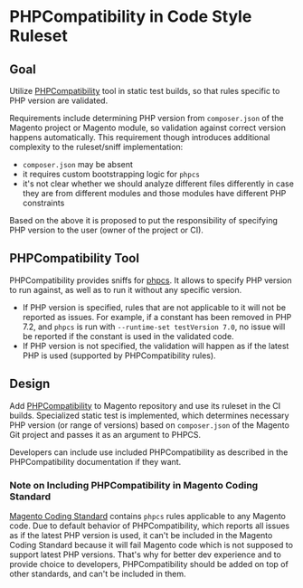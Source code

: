 # PHPCompatibility in Code Style Ruleset

## Goal

Utilize [PHPCompatibility](https://github.com/PHPCompatibility/PHPCompatibility) tool in static test builds, so that rules specific to PHP version are validated.

Requirements include determining PHP version from `composer.json` of the Magento project or Magento module, so validation against correct version happens automatically.
This requirement though introduces additional complexity to the ruleset/sniff implementation:
- `composer.json` may be absent
- it requires custom bootstrapping logic for `phpcs`
- it's not clear whether we should analyze different files differently in case they are from different modules and those modules have different PHP constraints

Based on the above it is proposed to put the responsibility of specifying PHP version to the user (owner of the project or CI).

## PHPCompatibility Tool

PHPCompatibility provides sniffs for [phpcs](https://github.com/squizlabs/PHP_CodeSniffer).
It allows to specify PHP version to run against, as well as to run it without any specific version.

* If PHP version is specified, rules that are not applicable to it will not be reported as issues. For example, if a constant has been removed in PHP 7.2, and `phpcs` is run with `--runtime-set testVersion 7.0`, no issue will be reported if the constant is used in the validated code.
* If PHP version is not specified, the validation will happen as if the latest PHP is used (supported by PHPCompatibility rules).

## Design 

Add [PHPCompatibility](https://github.com/PHPCompatibility/PHPCompatibility) to Magento repository and use its ruleset in the CI builds.
Specialized static test is implemented, which determines necessary PHP version (or range of versions) based on `composer.json` of the Magento Git project and passes it as an argument to PHPCS.

Developers can include use included PHPCompatibility as described in the PHPCompatibility documentation if they want.

### Note on Including PHPCompatibility in Magento Coding Standard

[Magento Coding Standard](https://github.com/magento/magento-coding-standard) contains `phpcs` rules applicable to any Magento code.
Due to default behavior of PHPCompatibility, which reports all issues as if the latest PHP version is used, it can't be included in the Magento Coding Standard because it will fail Magento code which is not supposed to support latest PHP versions.
That's why for better dev experience and to provide choice to developers, PHPCompatibility should be added on top of other standards, and can't be included in them.

